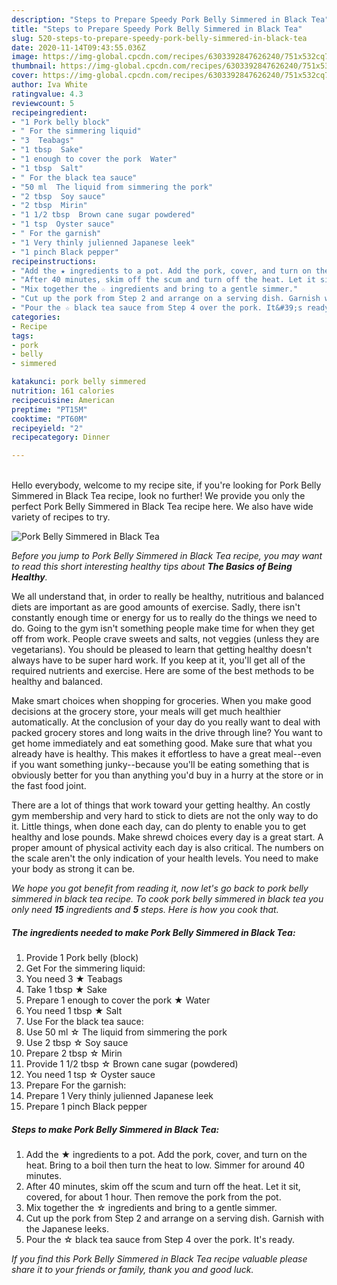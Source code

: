 ```yaml
---
description: "Steps to Prepare Speedy Pork Belly Simmered in Black Tea"
title: "Steps to Prepare Speedy Pork Belly Simmered in Black Tea"
slug: 520-steps-to-prepare-speedy-pork-belly-simmered-in-black-tea
date: 2020-11-14T09:43:55.036Z
image: https://img-global.cpcdn.com/recipes/6303392847626240/751x532cq70/pork-belly-simmered-in-black-tea-recipe-main-photo.jpg
thumbnail: https://img-global.cpcdn.com/recipes/6303392847626240/751x532cq70/pork-belly-simmered-in-black-tea-recipe-main-photo.jpg
cover: https://img-global.cpcdn.com/recipes/6303392847626240/751x532cq70/pork-belly-simmered-in-black-tea-recipe-main-photo.jpg
author: Iva White
ratingvalue: 4.3
reviewcount: 5
recipeingredient:
- "1 Pork belly block"
- " For the simmering liquid"
- "3  Teabags"
- "1 tbsp  Sake"
- "1 enough to cover the pork  Water"
- "1 tbsp  Salt"
- " For the black tea sauce"
- "50 ml  The liquid from simmering the pork"
- "2 tbsp  Soy sauce"
- "2 tbsp  Mirin"
- "1 1/2 tbsp  Brown cane sugar powdered"
- "1 tsp  Oyster sauce"
- " For the garnish"
- "1 Very thinly julienned Japanese leek"
- "1 pinch Black pepper"
recipeinstructions:
- "Add the ★ ingredients to a pot. Add the pork, cover, and turn on the heat. Bring to a boil then turn the heat to low. Simmer for around 40 minutes."
- "After 40 minutes, skim off the scum and turn off the heat. Let it sit, covered, for about 1 hour. Then remove the pork from the pot."
- "Mix together the ☆ ingredients and bring to a gentle simmer."
- "Cut up the pork from Step 2 and arrange on a serving dish. Garnish with the Japanese leeks."
- "Pour the ☆ black tea sauce from Step 4 over the pork. It&#39;s ready."
categories:
- Recipe
tags:
- pork
- belly
- simmered

katakunci: pork belly simmered 
nutrition: 161 calories
recipecuisine: American
preptime: "PT15M"
cooktime: "PT60M"
recipeyield: "2"
recipecategory: Dinner

---
```

<br>
Hello everybody, welcome to my recipe site, if you're looking for Pork Belly Simmered in Black Tea recipe, look no further! We provide you only the perfect Pork Belly Simmered in Black Tea recipe here. We also have wide variety of recipes to try.
<br>


![Pork Belly Simmered in Black Tea](https://img-global.cpcdn.com/recipes/6303392847626240/751x532cq70/pork-belly-simmered-in-black-tea-recipe-main-photo.jpg)

<i>Before you jump to Pork Belly Simmered in Black Tea recipe, you may want to read this short interesting healthy tips about <strong>The Basics of Being Healthy</strong>.</i>

We all understand that, in order to really be healthy, nutritious and balanced diets are important as are good amounts of exercise. Sadly, there isn't constantly enough time or energy for us to really do the things we need to do. Going to the gym isn't something people make time for when they get off from work. People crave sweets and salts, not veggies (unless they are vegetarians). You should be pleased to learn that getting healthy doesn't always have to be super hard work. If you keep at it, you'll get all of the required nutrients and exercise. Here are some of the best methods to be healthy and balanced.

Make smart choices when shopping for groceries. When you make good decisions at the grocery store, your meals will get much healthier automatically. At the conclusion of your day do you really want to deal with packed grocery stores and long waits in the drive through line? You want to get home immediately and eat something good. Make sure that what you already have is healthy. This makes it effortless to have a great meal--even if you want something junky--because you'll be eating something that is obviously better for you than anything you'd buy in a hurry at the store or in the fast food joint.

There are a lot of things that work toward your getting healthy. An costly gym membership and very hard to stick to diets are not the only way to do it. Little things, when done each day, can do plenty to enable you to get healthy and lose pounds. Make shrewd choices every day is a great start. A proper amount of physical activity each day is also critical. The numbers on the scale aren't the only indication of your health levels. You need to make your body as strong it can be. 


<i>We hope you got benefit from reading it, now let's go back to pork belly simmered in black tea recipe. To cook pork belly simmered in black tea you only need <strong>15</strong> ingredients and <strong>5</strong> steps. Here is how you cook that.
</i>

##### The ingredients needed to make Pork Belly Simmered in Black Tea:

1. Provide 1 Pork belly (block)
1. Get  For the simmering liquid:
1. You need 3 ★ Teabags
1. Take 1 tbsp ★ Sake
1. Prepare 1 enough to cover the pork ★ Water
1. You need 1 tbsp ★ Salt
1. Use  For the black tea sauce:
1. Use 50 ml ☆ The liquid from simmering the pork
1. Use 2 tbsp ☆ Soy sauce
1. Prepare 2 tbsp ☆ Mirin
1. Provide 1 1/2 tbsp ☆ Brown cane sugar (powdered)
1. You need 1 tsp ☆ Oyster sauce
1. Prepare  For the garnish:
1. Prepare 1 Very thinly julienned Japanese leek
1. Prepare 1 pinch Black pepper


##### Steps to make Pork Belly Simmered in Black Tea:

1. Add the ★ ingredients to a pot. Add the pork, cover, and turn on the heat. Bring to a boil then turn the heat to low. Simmer for around 40 minutes.
1. After 40 minutes, skim off the scum and turn off the heat. Let it sit, covered, for about 1 hour. Then remove the pork from the pot.
1. Mix together the ☆ ingredients and bring to a gentle simmer.
1. Cut up the pork from Step 2 and arrange on a serving dish. Garnish with the Japanese leeks.
1. Pour the ☆ black tea sauce from Step 4 over the pork. It&#39;s ready.


<i>If you find this Pork Belly Simmered in Black Tea recipe valuable please share it to your friends or family, thank you and good luck.</i>
